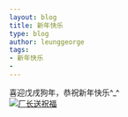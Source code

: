 ```yaml
---
layout: blog
title: 新年快乐
type: blog
author: leunggeorge
tags:
- 新年快乐
- 
---
```

喜迎戊戌狗年，恭祝新年快乐^_^  
[![厂长送祝福](https://leunggeorge.github.io/src_img/new-year/xin-nian-zu-fu.png "厂长送祝福")](https://eopa.baidu.com/page/RV-gFZw4Ct7?idfrom=share)